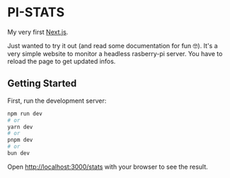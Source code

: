 # PI-STATS

My very first [Next.js](https://nextjs.org/).

Just wanted to try it out (and read some documentation for fun 🤓). It's a very simple website to monitor a headless rasberry-pi server. You have to reload the page to get updated infos.

## Getting Started

First, run the development server:

```bash
npm run dev
# or
yarn dev
# or
pnpm dev
# or
bun dev
```

Open [http://localhost:3000/stats](http://localhost:3000/stats) with your browser to see the result.

